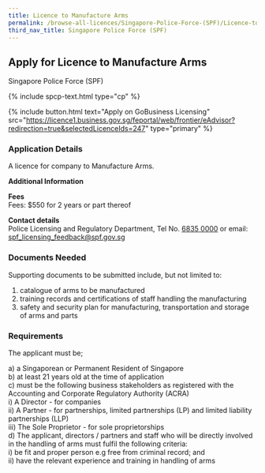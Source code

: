 ```yaml
---
title: Licence to Manufacture Arms
permalink: /browse-all-licences/Singapore-Police-Force-(SPF)/Licence-to-Manufacture-Arms
third_nav_title: Singapore Police Force (SPF)
---
```


## Apply for Licence to Manufacture Arms

Singapore Police Force (SPF)

{% include spcp-text.html type="cp" %}

{% include button.html text="Apply on GoBusiness Licensing" src="https://licence1.business.gov.sg/feportal/web/frontier/eAdvisor?redirection=true&selectedLicenceIds=247" type="primary" %}

<H3>Application Details</H3>

<p>A licence for company to Manufacture Arms.</p>

<strong>Additional Information</strong>

<p><strong>Fees</strong><br> Fees: $550 for 2 years or part thereof</p> <p><strong>Contact details</strong><br>Police Licensing and Regulatory Department, Tel No. <a href="tel:6835 0000">6835 0000</a> or email: <a href="mailto:spf_licensing_feedback@spf.gov.sg">spf_licensing_feedback@spf.gov.sg</a></p>



<H3>Documents Needed</H3>

<p>Supporting documents to be submitted include, but not limited to:</p>
<ol>
<li>catalogue of arms to be manufactured</li>
<li>training records and certifications of staff handling the manufacturing</li>
<li>safety and security plan for manufacturing, transportation and storage of arms and parts</li>
</ol>

<H3>Requirements</H3>

<p>The applicant must be;</p>
a) a Singaporean or Permanent Resident of Singapore<br>
b) at least 21 years old at the time of application<br>
c) must be the following business stakeholders as registered with the Accounting and Corporate Regulatory Authority (ACRA)<br />i) A Director - for companies<br />ii) A Partner - for partnerships, limited partnerships (LP) and limited liability partnerships (LLP)<br />iii) The Sole Proprietor - for sole proprietorships<br>
d) The applicant, directors / partners and staff who will be directly involved in the handling of arms must fulfil the following criteria:<br />i) be fit and proper person e.g free from criminal record; and<br />ii) have the relevant experience and training in handling of arms</p>


